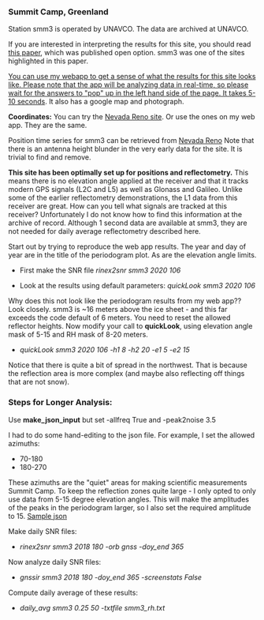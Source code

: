 ### Summit Camp, Greenland

Station smm3 is operated by UNAVCO. The data are archived at UNAVCO. 

If you are interested in interpreting the results for this site, you should 
read [this paper](https://tc.copernicus.org/articles/14/1985/2020/tc-14-1985-2020.pdf), which was published open option.
smm3 was one of the sites highlighted in this paper.

[You can use my webapp to get a sense of what the results for this site looks like. Please note that the app 
will be analyzing data in real-time, so please wait for the answers to "pop" up in the 
left hand side of the page. It takes 5-10 seconds](https://gnss-reflections.org/fancy6?example=smm3).
It also has a google map and photograph.

**Coordinates:**
You can try the [Nevada Reno site](http://geodesy.unr.edu/NGLStationPages/stations/SMM3.sta).
Or use the ones on my web app. They are the same.

Position time series for smm3 can be retrieved from [Nevada Reno](http://geodesy.unr.edu/gps_timeseries/tenv3/IGS14/SMM3.tenv3)
Note that there is an antenna height blunder in the very early data for the site. It is trivial to find and remove.

**This site has been optimally set up for positions and reflectometry.** This means there is no elevation 
angle applied at the receiver and that it tracks modern GPS signals (L2C and L5) as 
well as Glonass and Galileo. Unlike some of the earlier reflectometry demonstrations, the 
L1 data from this receiver are great. How can you tell what signals are tracked at this receiver?
Unfortunately I do not know how to find this information at the archive of record. Although 1 second
data are available at smm3, they are not needed for daily average reflectometry described here.

Start out by trying to reproduce the web app results. The year and day of year are in the 
title of the periodogram plot. As are the elevation angle limits.

- First make the SNR file *rinex2snr smm3 2020 106*

- Look at the results using default parameters: *quickLook smm3 2020 106*

Why does this not look like the periodogram results from my web app?? Look closely.
smm3 is ~16 meters above the ice sheet - and this far exceeds the code default of 6 meters.
You need to reset the allowed reflector heights. Now modify your call to 
**quickLook**, using elevation angle mask of 5-15 and RH mask of 8-20 meters.

- *quickLook smm3 2020 106 -h1 8 -h2 20 -e1 5 -e2 15*

Notice that there is quite a bit of spread in the northwest.  That is because the reflection 
area is more complex (and maybe also reflecting off things that are not snow). 

### Steps for Longer Analysis: 

Use **make_json_input** but set -allfreq True and -peak2noise 3.5

I had to do some hand-editing to the json file. For example, I set the allowed azimuths:

- 70-180
- 180-270

These azimuths are the "quiet" areas for making scientific measurements Summit Camp. To keep the reflection 
zones quite large - I only opted to only use data from 5-15 degree elevation angles. This will make the amplitudes of the peaks 
in the periodogram larger, so I also set the required amplitude to 15. [Sample json](smm3.json)


Make daily SNR files:

- *rinex2snr smm3 2018 180 -orb gnss -doy_end 365*

Now analyze daily SNR files:

- *gnssir smm3 2018 180 -doy_end 365 -screenstats False*

Compute daily average of these results:

- *daily_avg smm3 0.25 50 -txtfile smm3_rh.txt*
